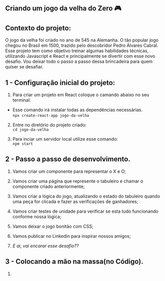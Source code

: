 ## Criando um jogo da velha do Zero 🎮

## Contexto do projeto:
O jogo da velha foi criado no ano de 545 na Alemanha. O tão popular jogo chegou no Brasil em 1500, trazido pelo descobridor Pedro Álvares Cabral.
Esse projeto tem como objetivo treinar algumas habilidades técnicas, utilizando Javascript e React e principalmente se divertir com esse novo desafio. Vou deixar todo o passo a passo dessa brincadeira para quem quiser se desafiar.


## 1 - Configuração inicial do projeto:
1. Para criar um projeto em React coloque o camando abaixo no seu terminal:
- Esse comando irá instalar todas as dependências necessárias.</br>
`npx create-react-app jogo-da-velha`

2. Entre no diretório do projeto criado:</br>
`cd jogo-da-velha`

3. Para inciar um servidor local utilize esse comando:</br>
`npm start`

## 2 - Passo a passo de desenvolvimento.
1. Vamos criar um componente para representar o X e O;

2. Vamos criar uma página que represente o tabuleiro e chamar o componente criado anteriormente;

3. Vamos criar a lógica do jogo, atualizando o estado do tabuleiro quando uma peça for clicada e fazer as verificações de ganhadores;

4. Vamos criar testes de unidade para verificar se esta tudo funcionando conforme nossa lógica;

5. Vamos deixar o jogo bonitão com CSS;

6. Vamos publicar no Linkedin para inspirar nossos amigos;

7. *E ai, vai encarar esse desafio??*

## 3 - Colocando a mão na massa(no Código).
1. 